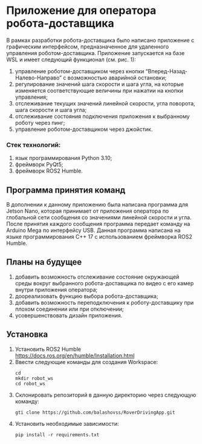# Приложение для оператора робота-доставщика

В рамках разработки робота-доставщика было написано приложение с графическим интерфейсом, предназначенное для удаленного управления роботом-доставщика. Приложение запускается на базе WSL и имеет следующий функционал (см. рис. 1):
1)	управление роботом-доставщиком через кнопки “Вперед-Назад-Налево-Направо” с возможностью аварийной остановки;
2)	регулирование значений шага скорости и шага угла, на которые изменяется соответствующие величины при нажатии на кнопки управления;
3)	отслеживание текущих значений линейной скорости, угла поворота, шага скорости и шага угла;
4)	отслеживание состояния подключения приложения к выбранному роботу через пинг;
5)	управление роботом-доставщиком через джойстик.

### Стек технологий:  
1)	язык программирования Python 3.10;
2)	фреймворк PyQt5;
3)	фреймворк ROS2 Humble.

## Программа принятия команд   
В дополнении к данному приложению была написана программа для Jetson Nano, которая принимает от приложения оператора по глобальной сети сообщения со значениями линейной скорости и угла. После принятия каждого сообщения программа передает команду на Arduino Mega по интерфейсу USB. Данная программа написана на языке программирования C++ 17 с использованием фреймворка ROS2 Humble. 

## Планы на будущее 
1)	добавить возможность отслеживание состояние окружающей среды вокруг выбранного робота-доставщика по видео c его камер внутри приложения оператора;
2)	доореализовать функцию выбора робота-доставщика;
3)	добавить возможность переподключения к роботу-доставщику при плохом соединении или при отключении;
4)	усовершенствовать дизайн приложения. 

## Установка
1. Установить ROS2 Humble https://docs.ros.org/en/humble/Installation.html
2. Ввести следующие команды для создания Workspace:
   ```
   cd
   mkdir robot_ws
   cd robot_ws
   ```
3. Склонировать репозиторий в данную директорию через следующую команду:
   ```
   gti clone https://github.com/balashovss/RoverDrivingApp.git
   ```
4. Установить необходимые зависимости:
   ```
   pip install -r requirements.txt
   ```
